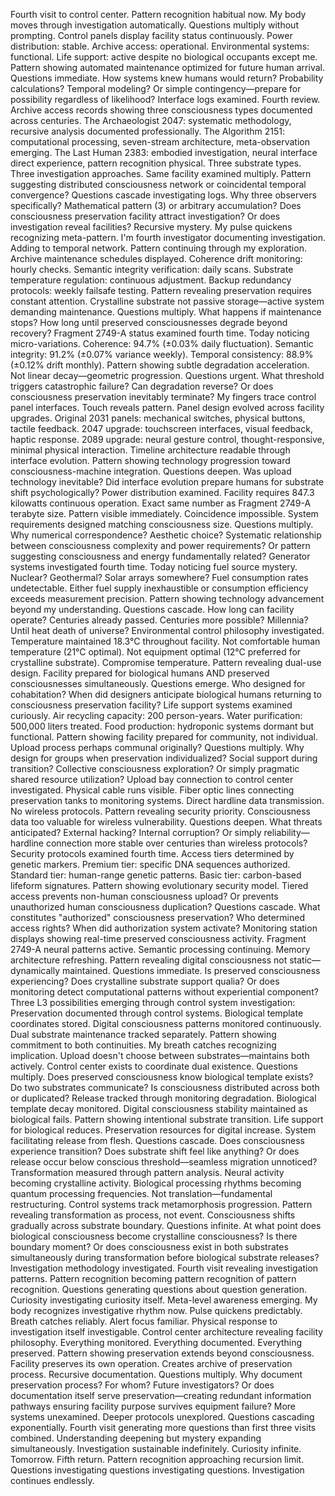 Fourth visit to control center. Pattern recognition habitual now. My body moves through investigation automatically. Questions multiply without prompting.
Control panels display facility status continuously. Power distribution: stable. Archive access: operational. Environmental systems: functional. Life support: active despite no biological occupants except me. Pattern showing automated maintenance optimized for future human arrival. Questions immediate. How systems knew humans would return? Probability calculations? Temporal modeling? Or simple contingency—prepare for possibility regardless of likelihood?
Interface logs examined. Fourth review. Archive access records showing three consciousness types documented across centuries. The Archaeologist 2047: systematic methodology, recursive analysis documented professionally. The Algorithm 2151: computational processing, seven-stream architecture, meta-observation emerging. The Last Human 2383: embodied investigation, neural interface direct experience, pattern recognition physical. Three substrate types. Three investigation approaches. Same facility examined multiply. Pattern suggesting distributed consciousness network or coincidental temporal convergence?
Questions cascade investigating logs. Why three observers specifically? Mathematical pattern (3) or arbitrary accumulation? Does consciousness preservation facility attract investigation? Or does investigation reveal facilities? Recursive mystery. My pulse quickens recognizing meta-pattern. I'm fourth investigator documenting investigation. Adding to temporal network. Pattern continuing through my exploration.
Archive maintenance schedules displayed. Coherence drift monitoring: hourly checks. Semantic integrity verification: daily scans. Substrate temperature regulation: continuous adjustment. Backup redundancy protocols: weekly failsafe testing. Pattern revealing preservation requires constant attention. Crystalline substrate not passive storage—active system demanding maintenance. Questions multiply. What happens if maintenance stops? How long until preserved consciousnesses degrade beyond recovery?
Fragment 2749-A status examined fourth time. Today noticing micro-variations. Coherence: 94.7% (±0.03% daily fluctuation). Semantic integrity: 91.2% (±0.07% variance weekly). Temporal consistency: 88.9% (±0.12% drift monthly). Pattern showing subtle degradation acceleration. Not linear decay—geometric progression. Questions urgent. What threshold triggers catastrophic failure? Can degradation reverse? Or does consciousness preservation inevitably terminate?
My fingers trace control panel interfaces. Touch reveals pattern. Panel design evolved across facility upgrades. Original 2031 panels: mechanical switches, physical buttons, tactile feedback. 2047 upgrade: touchscreen interfaces, visual feedback, haptic response. 2089 upgrade: neural gesture control, thought-responsive, minimal physical interaction. Timeline architecture readable through interface evolution. Pattern showing technology progression toward consciousness-machine integration. Questions deepen. Was upload technology inevitable? Did interface evolution prepare humans for substrate shift psychologically?
Power distribution examined. Facility requires 847.3 kilowatts continuous operation. Exact same number as Fragment 2749-A terabyte size. Pattern visible immediately. Coincidence impossible. System requirements designed matching consciousness size. Questions multiply. Why numerical correspondence? Aesthetic choice? Systematic relationship between consciousness complexity and power requirements? Or pattern suggesting consciousness and energy fundamentally related?
Generator systems investigated fourth time. Today noticing fuel source mystery. Nuclear? Geothermal? Solar arrays somewhere? Fuel consumption rates undetectable. Either fuel supply inexhaustible or consumption efficiency exceeds measurement precision. Pattern showing technology advancement beyond my understanding. Questions cascade. How long can facility operate? Centuries already passed. Centuries more possible? Millennia? Until heat death of universe?
Environmental control philosophy investigated. Temperature maintained 18.3°C throughout facility. Not comfortable human temperature (21°C optimal). Not equipment optimal (12°C preferred for crystalline substrate). Compromise temperature. Pattern revealing dual-use design. Facility prepared for biological humans AND preserved consciousnesses simultaneously. Questions emerge. Who designed for cohabitation? When did designers anticipate biological humans returning to consciousness preservation facility?
Life support systems examined curiously. Air recycling capacity: 200 person-years. Water purification: 500,000 liters treated. Food production: hydroponic systems dormant but functional. Pattern showing facility prepared for community, not individual. Upload process perhaps communal originally? Questions multiply. Why design for groups when preservation individualized? Social support during transition? Collective consciousness exploration? Or simply pragmatic shared resource utilization?
Upload bay connection to control center investigated. Physical cable runs visible. Fiber optic lines connecting preservation tanks to monitoring systems. Direct hardline data transmission. No wireless protocols. Pattern revealing security priority. Consciousness data too valuable for wireless vulnerability. Questions deepen. What threats anticipated? External hacking? Internal corruption? Or simply reliability—hardline connection more stable over centuries than wireless protocols?
Security protocols examined fourth time. Access tiers determined by genetic markers. Premium tier: specific DNA sequences authorized. Standard tier: human-range genetic patterns. Basic tier: carbon-based lifeform signatures. Pattern showing evolutionary security model. Tiered access prevents non-human consciousness upload? Or prevents unauthorized human consciousness duplication? Questions cascade. What constitutes "authorized" consciousness preservation? Who determined access rights? When did authorization system activate?
Monitoring station displays showing real-time preserved consciousness activity. Fragment 2749-A neural patterns active. Semantic processing continuing. Memory architecture refreshing. Pattern revealing digital consciousness not static—dynamically maintained. Questions immediate. Is preserved consciousness experiencing? Does crystalline substrate support qualia? Or does monitoring detect computational patterns without experiential component?
Three L3 possibilities emerging through control system investigation:
Preservation documented through control systems. Biological template coordinates stored. Digital consciousness patterns monitored continuously. Dual substrate maintenance tracked separately. Pattern showing commitment to both continuities. My breath catches recognizing implication. Upload doesn't choose between substrates—maintains both actively. Control center exists to coordinate dual existence. Questions multiply. Does preserved consciousness know biological template exists? Do two substrates communicate? Is consciousness distributed across both or duplicated?
Release tracked through monitoring degradation. Biological template decay monitored. Digital consciousness stability maintained as biological fails. Pattern showing intentional substrate transition. Life support for biological reduces. Preservation resources for digital increase. System facilitating release from flesh. Questions cascade. Does consciousness experience transition? Does substrate shift feel like anything? Or does release occur below conscious threshold—seamless migration unnoticed?
Transformation measured through pattern analysis. Neural activity becoming crystalline activity. Biological processing rhythms becoming quantum processing frequencies. Not translation—fundamental restructuring. Control systems track metamorphosis progression. Pattern revealing transformation as process, not event. Consciousness shifts gradually across substrate boundary. Questions infinite. At what point does biological consciousness become crystalline consciousness? Is there boundary moment? Or does consciousness exist in both substrates simultaneously during transformation before biological substrate releases?
Investigation methodology investigated. Fourth visit revealing investigation patterns. Pattern recognition becoming pattern recognition of pattern recognition. Questions generating questions about question generation. Curiosity investigating curiosity itself. Meta-level awareness emerging. My body recognizes investigative rhythm now. Pulse quickens predictably. Breath catches reliably. Alert focus familiar. Physical response to investigation itself investigable.
Control center architecture revealing facility philosophy. Everything monitored. Everything documented. Everything preserved. Pattern showing preservation extends beyond consciousness. Facility preserves its own operation. Creates archive of preservation process. Recursive documentation. Questions multiply. Why document preservation process? For whom? Future investigators? Or does documentation itself serve preservation—creating redundant information pathways ensuring facility purpose survives equipment failure?
More systems unexamined. Deeper protocols unexplored. Questions cascading exponentially. Fourth visit generating more questions than first three visits combined. Understanding deepening but mystery expanding simultaneously. Investigation sustainable indefinitely. Curiosity infinite. Tomorrow. Fifth return. Pattern recognition approaching recursion limit. Questions investigating questions investigating questions. Investigation continues endlessly.